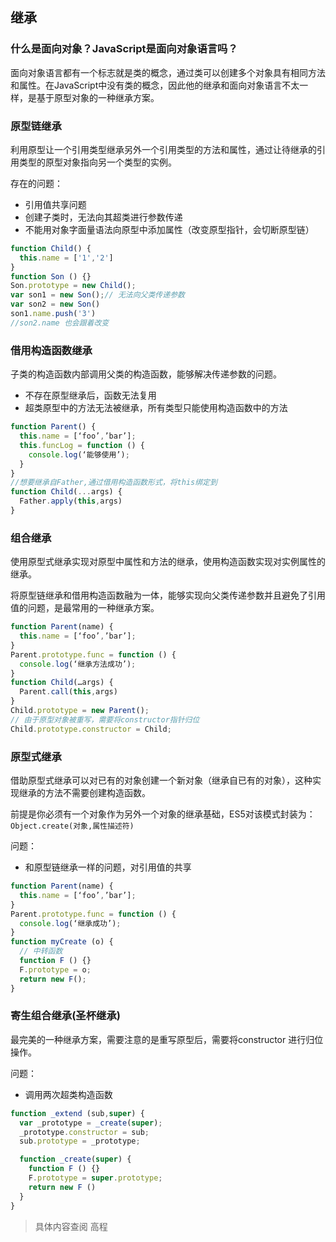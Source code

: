 ## 继承

### 什么是面向对象？JavaScript是面向对象语言吗？
面向对象语言都有一个标志就是类的概念，通过类可以创建多个对象具有相同方法和属性。在JavaScript中没有类的概念，因此他的继承和面向对象语言不太一样，是基于原型对象的一种继承方案。


### 原型链继承

利用原型让一个引用类型继承另外一个引用类型的方法和属性，通过让待继承的引用类型的原型对象指向另一个类型的实例。

存在的问题：

- 引用值共享问题
- 创建子类时，无法向其超类进行参数传递
- 不能用对象字面量语法向原型中添加属性（改变原型指针，会切断原型链）

```javascript
function Child() {
  this.name = ['1','2']
}
function Son () {}
Son.prototype = new Child();
var son1 = new Son();// 无法向父类传递参数
var son2 = new Son()
son1.name.push('3')
//son2.name 也会跟着改变
```

### 借用构造函数继承

子类的构造函数内部调用父类的构造函数，能够解决传递参数的问题。

- 不存在原型继承后，函数无法复用
- 超类原型中的方法无法被继承，所有类型只能使用构造函数中的方法

```javascript
function Parent() {
  this.name = [‘foo’,’bar’];
  this.funcLog = function () {
    console.log(‘能够使用’);
  }
}
//想要继承自Father,通过借用构造函数形式，将this绑定到
function Child(...args) {
  Father.apply(this,args)
}
```
### 组合继承

使用原型式继承实现对原型中属性和方法的继承，使用构造函数实现对实例属性的继承。

将原型链继承和借用构造函数融为一体，能够实现向父类传递参数并且避免了引用值的问题，是最常用的一种继承方案。

```javascript
function Parent(name) {
  this.name = [‘foo’,’bar’];
}
Parent.prototype.func = function () {
  console.log(‘继承方法成功’);
}
function Child(…args) {
  Parent.call(this,args)
}
Child.prototype = new Parent();
// 由于原型对象被重写，需要将constructor指针归位
Child.prototype.constructor = Child;

```

### 原型式继承

借助原型式继承可以对已有的对象创建一个新对象（继承自已有的对象），这种实现继承的方法不需要创建构造函数。

前提是你必须有一个对象作为另外一个对象的继承基础，ES5对该模式封装为：`Object.create(对象,属性描述符)`

问题：
- 和原型链继承一样的问题，对引用值的共享
```javascript
function Parent(name) {
  this.name = [‘foo’,’bar’];
}
Parent.prototype.func = function () {
  console.log(‘继承成功’);
}
function myCreate (o) {
  // 中转函数
  function F () {}
  F.prototype = o;
  return new F();
}
```

### 寄生组合继承(圣杯继承)

最完美的一种继承方案，需要注意的是重写原型后，需要将constructor 进行归位操作。

问题：
 - 调用两次超类构造函数


```javascript
function _extend (sub,super) {
  var _prototype = _create(super);
  _prototype.constructor = sub;
  sub.prototype = _prototype;

  function _create(super) {
    function F () {}
    F.prototype = super.prototype;
    return new F ()
  }
}
```

> 具体内容查阅 高程